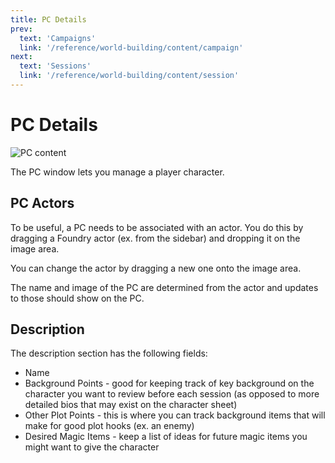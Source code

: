 ```yaml
---
title: PC Details
prev: 
  text: 'Campaigns'
  link: '/reference/world-building/content/campaign'
next: 
  text: 'Sessions'
  link: '/reference/world-building/content/session'
---
```

# PC Details

![PC content](/assets/images/pc-content.webp)

The PC window lets you manage a player character.

## PC Actors

To be useful, a PC needs to be associated with an actor.  You do this by dragging a Foundry actor (ex. from the sidebar) and dropping it on the image area.

You can change the actor by dragging a new one onto the image area.

The name and image of the PC are determined from the actor and updates to those should show on the PC.

## Description
The description section has the following fields:
* Name
* Background Points - good for keeping track of key background on the character you want to review before each session (as opposed to more detailed bios that may exist on the character sheet)
* Other Plot Points - this is where you can track background items that will make for good plot hooks (ex. an enemy)
* Desired Magic Items - keep a list of ideas for future magic items you might want to give the character
